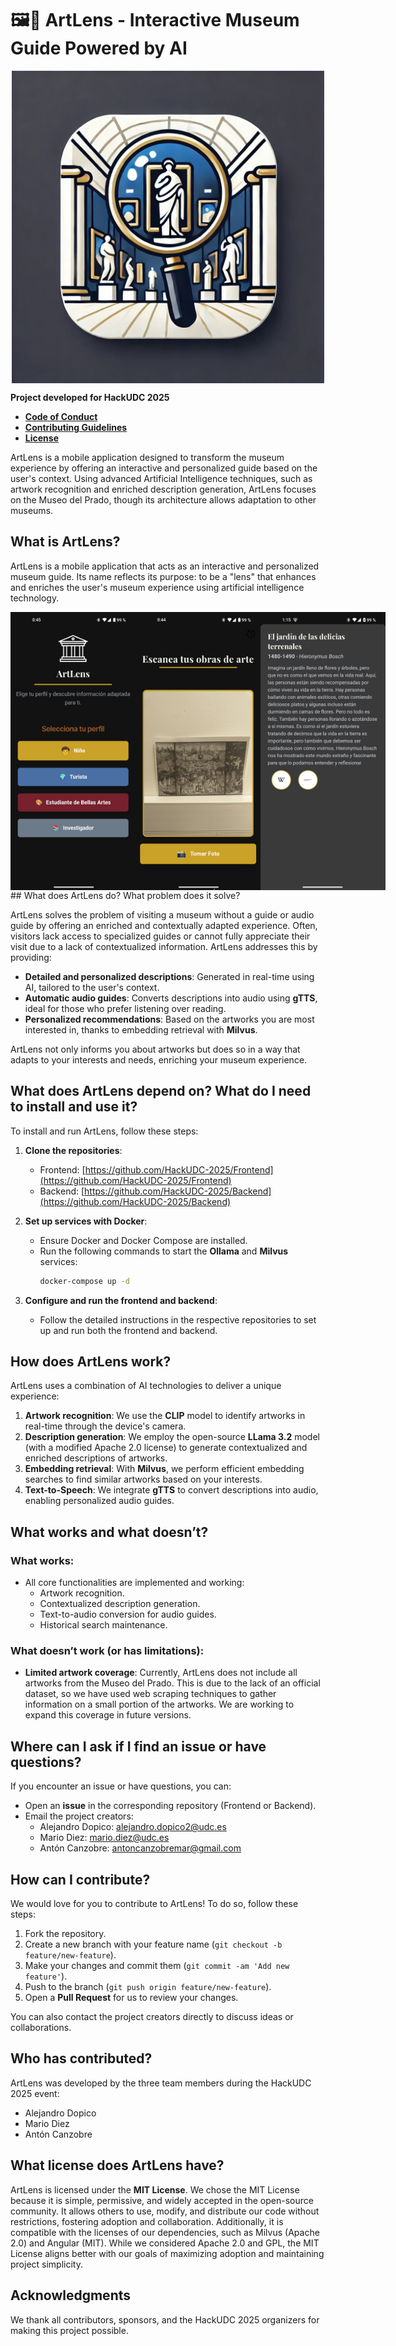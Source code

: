 # 🖼️🔎 ArtLens - Interactive Museum Guide Powered by AI

<div style="display: flex; justify-content: space-around;">
  <img src="../assets/icon.jpeg" width="500">
</div>

**Project developed for HackUDC 2025**

- **[Code of Conduct](../CODE_OF_CONDUCT.md)**
- **[Contributing Guidelines](../CONTRIBUTING.md)**
- **[License](../LICENSE)**

ArtLens is a mobile application designed to transform the museum experience by offering an interactive and personalized guide based on the user's context. Using advanced Artificial Intelligence techniques, such as artwork recognition and enriched description generation, ArtLens focuses on the Museo del Prado, though its architecture allows adaptation to other museums.

## What is ArtLens?

ArtLens is a mobile application that acts as an interactive and personalized museum guide. Its name reflects its purpose: to be a "lens" that enhances and enriches the user's museum experience using artificial intelligence technology.

<div style="display: flex; justify-content: space-around;">
  <img src="../assets/home.jpeg" width="200">
  <img src="../assets/scan.jpeg" width="200">
  <img src="../assets/result.jpeg" width="200">
</div>
## What does ArtLens do? What problem does it solve?

ArtLens solves the problem of visiting a museum without a guide or audio guide by offering an enriched and contextually adapted experience. Often, visitors lack access to specialized guides or cannot fully appreciate their visit due to a lack of contextualized information. ArtLens addresses this by providing:

- **Detailed and personalized descriptions**: Generated in real-time using AI, tailored to the user's context.
- **Automatic audio guides**: Converts descriptions into audio using **gTTS**, ideal for those who prefer listening over reading.
- **Personalized recommendations**: Based on the artworks you are most interested in, thanks to embedding retrieval with **Milvus**.

ArtLens not only informs you about artworks but does so in a way that adapts to your interests and needs, enriching your museum experience.

## What does ArtLens depend on? What do I need to install and use it?

To install and run ArtLens, follow these steps:

1. **Clone the repositories**:
   - Frontend: [https://github.com/HackUDC-2025/Frontend](https://github.com/HackUDC-2025/Frontend)
   - Backend: [https://github.com/HackUDC-2025/Backend](https://github.com/HackUDC-2025/Backend)

2. **Set up services with Docker**:
   - Ensure Docker and Docker Compose are installed.
   - Run the following commands to start the **Ollama** and **Milvus** services:
     ```bash
     docker-compose up -d
     ```

3. **Configure and run the frontend and backend**:
   - Follow the detailed instructions in the respective repositories to set up and run both the frontend and backend.

## How does ArtLens work?

ArtLens uses a combination of AI technologies to deliver a unique experience:

1. **Artwork recognition**: We use the **CLIP** model to identify artworks in real-time through the device's camera.
2. **Description generation**: We employ the open-source **LLama 3.2** model (with a modified Apache 2.0 license) to generate contextualized and enriched descriptions of artworks.
3. **Embedding retrieval**: With **Milvus**, we perform efficient embedding searches to find similar artworks based on your interests.
4. **Text-to-Speech**: We integrate **gTTS** to convert descriptions into audio, enabling personalized audio guides.

## What works and what doesn’t?

### What works:
- All core functionalities are implemented and working:
  - Artwork recognition.
  - Contextualized description generation.
  - Text-to-audio conversion for audio guides.
  - Historical search maintenance.

### What doesn’t work (or has limitations):
- **Limited artwork coverage**: Currently, ArtLens does not include all artworks from the Museo del Prado. This is due to the lack of an official dataset, so we have used web scraping techniques to gather information on a small portion of the artworks. We are working to expand this coverage in future versions.

## Where can I ask if I find an issue or have questions?

If you encounter an issue or have questions, you can:
- Open an **issue** in the corresponding repository (Frontend or Backend).
- Email the project creators:
  - Alejandro Dopico: alejandro.dopico2@udc.es
  - Mario Diez: mario.diez@udc.es
  - Antón Canzobre: antoncanzobremar@gmail.com

## How can I contribute?

We would love for you to contribute to ArtLens! To do so, follow these steps:
1. Fork the repository.
2. Create a new branch with your feature name (`git checkout -b feature/new-feature`).
3. Make your changes and commit them (`git commit -am 'Add new feature'`).
4. Push to the branch (`git push origin feature/new-feature`).
5. Open a **Pull Request** for us to review your changes.

You can also contact the project creators directly to discuss ideas or collaborations.

## Who has contributed?

ArtLens was developed by the three team members during the HackUDC 2025 event:
- Alejandro Dopico
- Mario Diez
- Antón Canzobre

## What license does ArtLens have?

ArtLens is licensed under the **MIT License**. We chose the MIT License because it is simple, permissive, and widely accepted in the open-source community. It allows others to use, modify, and distribute our code without restrictions, fostering adoption and collaboration. Additionally, it is compatible with the licenses of our dependencies, such as Milvus (Apache 2.0) and Angular (MIT). While we considered Apache 2.0 and GPL, the MIT License aligns better with our goals of maximizing adoption and maintaining project simplicity.

## Acknowledgments

We thank all contributors, sponsors, and the HackUDC 2025 organizers for making this project possible.
